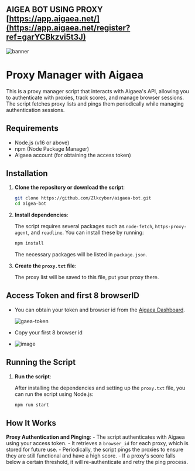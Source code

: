 ## AIGEA BOT USING PROXY [https://app.aigaea.net/](https://app.aigaea.net/register?ref=garYCBkzvi5t3J)

![banner](image.png)

# Proxy Manager with Aigaea

This is a proxy manager script that interacts with Aigaea's API, allowing you to authenticate with proxies, track scores, and manage browser sessions. The script fetches proxy lists and pings them periodically while managing authentication sessions.

## Requirements

- Node.js (v16 or above)
- npm (Node Package Manager)
- Aigaea account (for obtaining the access token)

## Installation

1. **Clone the repository or download the script**:

    ```bash
    git clone https://github.com/Zlkcyber/aigaea-bot.git
    cd aigea-bot
    ```

2. **Install dependencies**:

    The script requires several packages such as `node-fetch`, `https-proxy-agent`, and `readline`. You can install these by running:

    ```bash
    npm install
    ```

    The necessary packages will be listed in `package.json`.

3. **Create the `proxy.txt` file**:

    The proxy list will be saved to this file, put your proxy there.


## Access Token and first 8 browserID
- You can obtain your token and browser id from the [Aigaea Dashboard](https://app.aigaea.net/register?ref=garYCBkzvi5t3J).

  ![gaea-token](image-1.png)
- Copy your first 8 browser id
- 
  ![image](https://github.com/user-attachments/assets/15f23b20-951a-4963-91f3-2277b9db1b26)


## Running the Script

1. **Run the script**:

    After installing the dependencies and setting up the `proxy.txt` file, you can run the script using Node.js:

    ```bash
    npm run start
    ```


## How It Works

 **Proxy Authentication and Pinging**:
    - The script authenticates with Aigaea using your access token.
    - It retrieves a `browser_id` for each proxy, which is stored for future use.
    - Periodically, the script pings the proxies to ensure they are still functional and have a high score.
    - If a proxy's score falls below a certain threshold, it will re-authenticate and retry the ping process.

